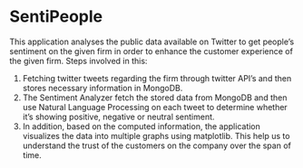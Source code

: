 # SentiPeople
This application analyses the public data available on Twitter to get people’s sentiment on the given firm in order to enhance the customer experience of the given firm.
Steps involved in this:
1. Fetching twitter tweets regarding the firm through twitter API’s and then stores necessary information in MongoDB.
2. The Sentiment Analyzer fetch the stored data from MongoDB and then use Natural Language Processing on each tweet to determine whether it’s showing positive, negative or neutral sentiment.
3. In addition, based on the computed information, the application visualizes the data into multiple graphs using matplotlib. This help us to understand the trust of the customers on the company over the span of time. 
